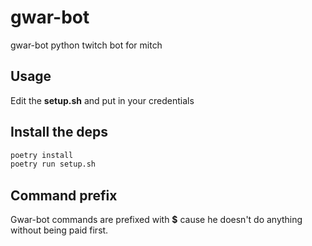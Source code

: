 # gwar-bot
gwar-bot python twitch bot for mitch

## Usage

Edit the **setup.sh** and put in your credentials

## Install the deps

``` bash
poetry install
poetry run setup.sh
```

## Command prefix

Gwar-bot commands are prefixed with **$** cause he doesn't do anything without being paid first.
